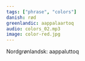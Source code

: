 ```yaml
---
tags: ["phrase", "colors"]
danish: rød
greenlandic: aappalaartoq
audio: colors_02.mp3
image: color-red.jpg
---
```

Nordgrønlandsk: aappaluttoq